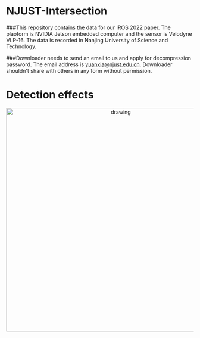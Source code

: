 # NJUST-Intersection

###This repository contains the data for our IROS 2022 paper. The plaoform is NVIDIA Jetson embedded computer and the sensor is Velodyne VLP-16. The data is recorded in Nanjing University of Science and Technology.

###Downloader needs to send an email to us and apply for decompression password. The email address is yuanxia@njust.edu.cn. Downloader shouldn't share with others in any form without permission.

# Detection effects
<p align='center'>
    <img src="resources/video.gif" alt="drawing" width="600"/>
</p>
